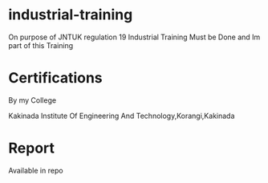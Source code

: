 # industrial-training
 On purpose of JNTUK regulation 19 Industrial Training Must be Done
 and Im part of this Training
# Certifications

By my College

Kakinada Institute Of Engineering And Technology,Korangi,Kakinada

# Report
Available in repo

